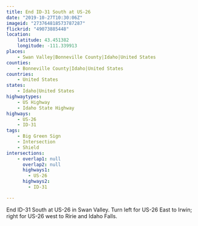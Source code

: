 ```yaml
---
title: End ID-31 South at US-26
date: "2019-10-27T10:30:06Z"
imageid: "273764818573787287"
flickrid: "49073885448"
location:
    latitude: 43.451382
    longitude: -111.339913
places:
    - Swan Valley|Bonneville County|Idaho|United States
counties:
    - Bonneville County|Idaho|United States
countries:
    - United States
states:
    - Idaho|United States
highwaytypes:
    - US Highway
    - Idaho State Highway
highways:
    - US-26
    - ID-31
tags:
    - Big Green Sign
    - Intersection
    - Shield
intersections:
    - overlap1: null
      overlap2: null
      highways1:
        - US-26
      highways2:
        - ID-31

---
```

End ID-31 South at US-26 in Swan Valley.  Turn left for US-26 East to Irwin; right for US-26 west to Ririe and Idaho Falls.
